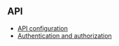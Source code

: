 ## API

- [API configuration](./doc/config.md)
- [Authentication and authorization](./doc/auth.md)


